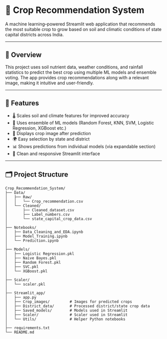 # 🌾 Crop Recommendation System

A machine learning–powered Streamlit web application that recommends the most suitable crop to grow based on soil and climatic conditions of state capital districts across India.

---

## 📌 Overview

This project uses soil nutrient data, weather conditions, and rainfall statistics to predict the best crop using multiple ML models and ensemble voting. The app provides crop recommendations along with a relevant image, making it intuitive and user-friendly.

---

## 🚀 Features

- 🌡️ Scales soil and climate features for improved accuracy
- 🧠 Uses ensemble of ML models (Random Forest, KNN, SVM, Logistic Regression, XGBoost etc.)
- 📸 Displays crop image after prediction
- 🌍 Easy selection by state and district
- 📊 Shows predictions from individual models (via expandable section)
- 🔎 Clean and responsive Streamlit interface

---

## 🗂️ Project Structure

```
Crop_Recommendation_System/
├── Data/
│   ├── Raw/
│   │   └── Crop_recommendation.csv
│   └── Cleaned/
│       ├── Cleaned_dataset.csv
│       ├── Label_numbers.csv
│       └── state_capital_crop_data.csv
│
├── Notebooks/
│   ├── Data_Cleaning_and_EDA.ipynb
│   ├── Model_Training.ipynb
│   └── Prediction.ipynb
│
├── Models/
│   ├── Logistic Regression.pkl
│   ├── Naive Bayes.pkl
│   ├── Random Forest.pkl
│   ├── SVC.pkl
│   └── XGBoost.pkl
│
├── Scaler/
│   └── scaler.pkl
│
├── Streamlit_app/
│   ├── app.py
│   ├── Crop_images/         # Images for predicted crops
│   ├── District_data/       # Processed district/state crop data
│   ├── Saved_models/        # Models used in Streamlit
│   ├── Scaler/              # Scaler used in Streamlit
│   └── Utils/               # Helper Python notebooks
│
├── requirements.txt
└── README.md
```




